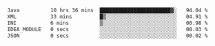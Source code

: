 <!--START_SECTION:waka-->

```txt
Java          10 hrs 36 mins  ███████████████████████▓░   94.04 %
XML           33 mins         █▒░░░░░░░░░░░░░░░░░░░░░░░   04.91 %
INI           6 mins          ▒░░░░░░░░░░░░░░░░░░░░░░░░   00.98 %
IDEA_MODULE   0 secs          ░░░░░░░░░░░░░░░░░░░░░░░░░   00.03 %
JSON          0 secs          ░░░░░░░░░░░░░░░░░░░░░░░░░   00.02 %
```

<!--END_SECTION:waka-->
